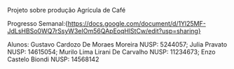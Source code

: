 Projeto sobre produção Agrícula de Café

Progresso Semanal:{https://docs.google.com/document/d/1Yl25MF-JdLsHBSo0WQ7rSsyW3eIOm56QApEoqHlStCw/edit?usp=sharing}


Alunos: Gustavo Cardozo De Moraes Moreira NUSP: 5244057;
Julia Pravato NUSP: 14615054; 
Murilo Lima Lirani De Carvalho NUSP: 11234673; 
Enzo Castelo Biondi NUSP: 14568142
